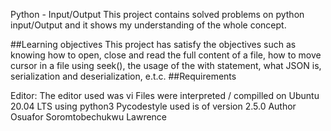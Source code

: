 Python - Input/Output
This project contains solved problems on python input/Output and it shows my understanding of the whole concept.

##Learning objectives This project has satisfy the objectives such as knowing how to open, close and read the full content of a file, how to move cursor in a file using seek(), the usage of the with statement, what JSON is, serialization and deserialization, e.t.c. ##Requirements

Editor: The editor used was vi
Files were interpreted / compilled on Ubuntu 20.04 LTS using python3
Pycodestyle used is of version 2.5.0
Author
Osuafor Soromtobechukwu Lawrence
